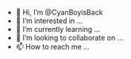 - 👋 Hi, I’m @CyanBoyisBack
- 👀 I’m interested in ...
- 🌱 I’m currently learning ...
- 💞️ I’m looking to collaborate on ...
- 📫 How to reach me ...

<!---
CyanBoyisBack/CyanBoyisBack is a ✨ special ✨ repository because its `README.md` (this file) appears on your GitHub profile.
You can click the Preview link to take a look at your changes.
--->
